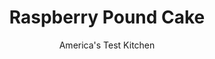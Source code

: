 ---
layout: ../../layouts/MarkdownPostLayout.astro
title: Raspberry Pound Cake
author: America's Test Kitchen
pubDate: 2023-03-15
description: "The sweet, buttery pleasure of a classic, with a joyful swirl of vibrant, jammy fruit."
image_url: https://res.cloudinary.com/hksqkdlah/image/upload/ar_1:1,c_fill,dpr_2.0,f_auto,fl_lossy.progressive.strip_profile,g_faces:auto,q_auto:low,w_344/SFS_RaspberryPoundCake_26_nvn0vb
tags: ["Desserts or Baked Goods","Fruit","Make Ahead","Fruit Desserts","Cakes"]
calories: 4160
protein: 8
carbohydrates: 65
fats: 
fiber: 2
ingredients: ["1 teaspoon, cornstarch","1 teaspoon, water","8 ounces (about 1⅔ cups), frozen raspberries","¼ cup (1¾ ounces), sugar","¼ teaspoon, table salt","5 , large eggs, room temperature","2 teaspoons, vanilla extract","1¾ cups (8¾ ounces), all-purpose flour","¾ teaspoon, table salt","½ teaspoon, baking powder","⅓ cup, sour cream","2 tablespoons, milk","14 tablespoons, unsalted butter, softened but still cool","1¼ cups (8¾ ounces), sugar","1 tablespoon, grated lemon zest"]
serves: 8
time: "2¾ hours, plus 3¼ hours cooling"
instructions: ["FOR THE RASPBERRY FILLING: Stir cornstarch and water together in bowl; set aside. Cook raspberries, sugar, and salt in small saucepan over medium heat, stirring occasionally, until slightly thickened and mixture measures 1 scant cup, 8 to 10 minutes.","Stir cornstarch mixture to recombine, then stir into raspberry sauce. Cook until thickened, about 1 minute. Transfer filling to bowl and refrigerate, uncovered, until no longer warm, about 1 hour. (Filling can be covered and refrigerated for up to 2 days.)","FOR THE POUND CAKE: Adjust oven rack to lower-middle position and heat oven to 300 degrees. Grease and flour 9 by 5-inch loaf pan. Whisk eggs and vanilla together in 2-cup liquid measuring cup. Whisk flour, salt, and baking powder together in bowl. Whisk sour cream and milk together in second bowl.","Using stand mixer fitted with paddle, beat butter, sugar, and lemon zest on medium-high speed until pale and fluffy, 5 to 7 minutes, scraping down bowl as needed.","Reduce speed to medium and gradually add egg mixture in slow, steady stream. Scrape down bowl and continue to mix on medium speed until uniform, about 1 minute longer (batter may look slightly curdled).","Reduce speed to low and add flour mixture in 3 additions, alternating with sour cream mixture in 2 additions, scraping down bowl as needed. Give batter final stir by hand.","Transfer half of batter (about 2 cups) to prepared pan. Stir raspberry filling to loosen. Spoon half of raspberry filling over length of batter in pan, leaving ½ inch border. Using butter knife, thoroughly swirl filling throughout batter, taking care to not leave any big deposits of filling in center or along sides of pan.","Transfer remaining batter to pan and repeat spooning and swirling with remaining raspberry filling. Tap pan on counter twice to release air bubbles.","Bake until toothpick inserted 1 inch to side of split in center of cake comes out clean (very top center of cake may seem underdone; this is OK), 1 hour 15 minutes to 1 hour 35 minutes, rotating pan halfway through baking.","Run thin knife around edges of pan. Let cake cool in pan on wire rack for 15 minutes. Remove cake from pan and let cool completely on rack, about 2 hours. Slice and serve. (Cooled cake can be wrapped tightly in plastic wrap and stored at room temperature for up to 3 days or frozen for up to 1 month.)"]
nutrition: ["147 mg Potassium","152 mg Phosphorus","72 mg Calcium","2 mg Iron","19 mg Magnesium","368 mg Sodium","25 g Fat","2 mg Niacin (B3)","6 g Monounsaturated","1 g Polyunsaturated","8 mg Vitamin C","1 µg Vitamin D","175 mg Cholesterol","14 g Saturated","2 g Fiber","47 µg Folic acid","31 µg Folate (food)","39 g Sugars","4 µg Vitamin K","68 g Water","65 g Carbs","112 µg Folate equivalent (total)","8 g Protein","1 mg Vitamin E","239 µg Vitamin A","520 kcal Energy","37 g Sugars, added","4160 calories"]
notes: "We prefer to use frozen raspberries for this recipe because they are more consistently sweet than fresh. If you have access to very good fresh berries, use them instead. The ideal temperature for the eggs and butter is 60 degrees. We suggest using a 9 by 5-inch loaf pan here. If your loaf pan is 8½ by 4½ inches, place it on a foil-lined sheet pan to bake in step 9."
---